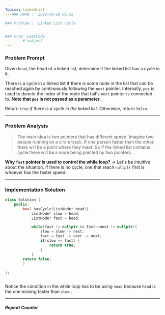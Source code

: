 ```yaml
---
Topics: linkedlist
---### Date :  2022-08-19 06:32

### Problem :  Linked List Cycle


### From :LeetCode
		#`subject`
---
```

### Problem Prompt
Given `head`, the head of a linked list, determine if the linked list has a cycle in it.

There is a cycle in a linked list if there is some node in the list that can be reached again by continuously following the `next` pointer. Internally, `pos` is used to denote the index of the node that tail's `next` pointer is connected to. **Note that `pos` is not passed as a parameter**.

Return `true` _if there is a cycle in the linked list_. Otherwise, return `false`.



---
### Problem Analysis
> The main idea is two pointers that has different speed. Imagine two people running on a circle track. If one person faster than the other, there will be a point where they meet. So if the linked list contains cycle there will be a node being pointed by two pointers.

**Why `fast` pointer is used to control the while loop?**
-> Let's be intuitive about the situation. If there is no cycle, one that reach `nullptr` first is whoever has the faster speed.



---
### Implementation Solution
```cpp
class Solution {
	public:
		bool hasCycle(ListNode* head){
			ListNode* slow = head;
			ListNode* fast = head;

			while(fast != nullptr && fast->next != nullptr){
				slow = slow -> next;
				fast = fast -> next -> next;
				if(slow == fast) {
					return true;
				}
			}
		return false;
		}
			
};



```
Notice the condition in the while loop has to be using `head`  because `head` is the one moving  faster than `slow` .

---
##### Repeat Counter
